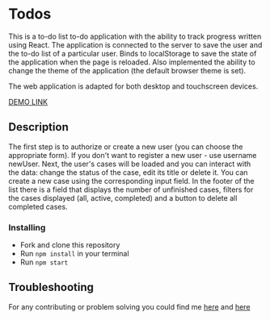 # Todos

This is a to-do list to-do application with the ability to track progress written using React. The application is connected to the server to save the user and the to-do list of a particular user. Binds to localStorage to save the state of the application when the page is reloaded. Also implemented the ability to change the theme of the application (the default browser theme is set).

The web application is adapted for both desktop and touchscreen devices.

[DEMO LINK](https://mikhail-shchuka.github.io/react_todo-app/)

## Description

The first step is to authorize or create a new user (you can choose the appropriate form). If you don't want to register a new user - use username newUser.
Next, the user's cases will be loaded and you can interact with the data: change the status of the case, edit its title or delete it. You can create a new case using the corresponding input field. In the footer of the list there is a field that displays the number of unfinished cases, filters for the cases displayed (all, active, completed) and a button to delete all completed cases.

### Installing

* Fork and clone this repository
* Run `npm install` in your terminal
* Run `npm start`

## Troubleshooting

For any contributing or problem solving you could find me [here](https://www.linkedin.com/in/mykhailo-shchuka/) and [here](https://t.me/without_a_doubt)
